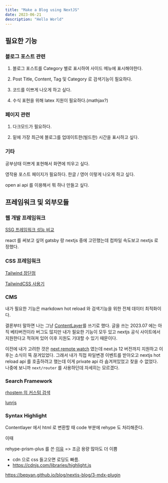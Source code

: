 ```yaml
---
title: "Make a Blog using NextJS"
date: 2023-06-21
description: "Hello World"   
---
```


## 필요한 기능

### 블로그 포스트 관련

1. 블로그 포스트를 Category 별로 표시하여 사이드 메뉴에 표시해야한다.

2. Post Title, Content, Tag 및 Category 로 검색기능이 필요하다.

3. 코드를 이쁘게 나오게 하고 싶다.

4. 수식 표현을 위해 latex 지원이 필요하다.(mathjax?)

### 페이지 관련

1. 다크모드가 필요하다.

2. 밑에 가장 최근에 블로그를 업데이트한(빌드한) 시간을 표시하고 싶다.

### 기타

공부상태 이쁘게 표현해서 화면에 띄우고 싶다. 

영작용 포스트 페이지가 필요하다. 한글 / 영어 이렇게 나오게 하고 싶다.

open ai api 를 이용해서 뭐 하나 만들고 싶다.



## 프레임워크 및 외부모듈

### 웹 개발 프레임워크

[SSG 프레임워크 성능 비교](https://css-tricks.com/comparing-static-site-generator-build-times/)

react 를 써보고 싶어 gatsby 랑 nextjs 중에 고민했는데 컴파일 속도보고 nextjs 로 정했다.


### CSS 프레임워크

[Tailwind 장단점](https://ykss.netlify.app/translation/the_pros_and_cons_of_tailwindcss/)

[TailwindCSS 사용기](https://fe-developers.kakaoent.com/2022/220303-tailwind-tips/)


### CMS

내가 필요한 기능은 markdown hot reload 와 검색기능을 위한 전체 데이터 최적화이다. 

결론부터 말하면 나는 그냥 [ContentLayer](https://www.contentlayer.dev/)를 쓰기로 했다. 
글을 쓰는 2023.07 에는 아직 베타버전이라 버그도 많지만 내가 필요한 기능이 모두 있고 nextjs 공식 사이트에서 지원한다고 적혀져 있어 이후 지원도 기대할 수 있기 때문이다.

이전에 내가 고려한 것은  [next remote watch](https://github.com/hashicorp/next-remote-watch) 였는데 next.js 12 버전까지 지원하고 이후는 소식이 뚝 끊겨있었다. 
그래서 내가 직접 파일변경 이벤트를 받아오고 nextjs hot reload api 를 호출하려고 했는데 이게 private api 라 숨겨져있었고 찾을 수 없었다. 
나중에 보니까 ```next/router``` 를 사용하던데 자세히는 모르겠다.


### Search Framework

[rhostem 의 커스텀 검색](https://blog.rhostem.com/posts/2018-08-23-blog-search)

[lunrjs](https://lunrjs.com/)


### Syntax Highlight

Contentlayer 에서 html 로 변환할 때 code 부분에 rehype 도 처리해준다.

이때 

rehype-prism-plus 를 쓴 [이유](https://www.timegambit.com/blog/blog-log/compare-code-parsing-library)
=> 조금 용량 많아도 더 이쁨
+ cdn 으로 css 들고오면 로딩도 빠름.
+ https://cdnjs.com/libraries/highlight.js

https://bepyan.github.io/blog/nextjs-blog/3-mdx-plugin
